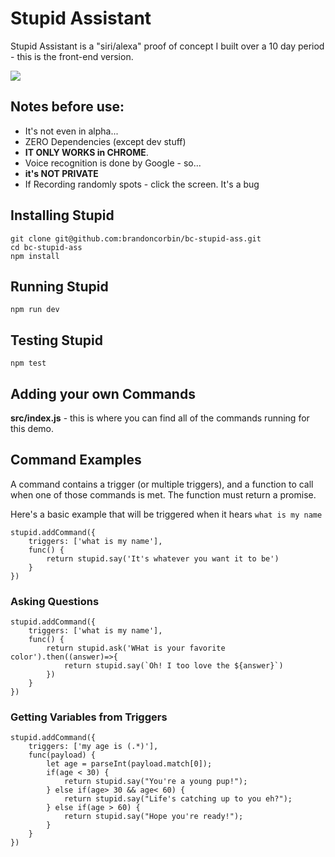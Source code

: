 # Stupid Assistant

Stupid Assistant is a "siri/alexa" proof of concept I built over a 10 day period - this is the front-end version.

![](https://shareking.s3.amazonaws.com/ToD3yKPT4QBv.jpg)

## Notes before use:

- It's not even in alpha...
- ZERO Dependencies (except dev stuff)
- **IT ONLY WORKS in CHROME**.
- Voice recognition is done by Google - so...
- **it's NOT PRIVATE**
- If Recording randomly spots - click the screen. It's a bug

## Installing Stupid

```
git clone git@github.com:brandoncorbin/bc-stupid-ass.git
cd bc-stupid-ass
npm install
```

## Running Stupid

```
npm run dev
```

## Testing Stupid

```
npm test
```

## Adding your own Commands

**src/index.js** - this is where you can find all of the commands running for this demo.

## Command Examples

A command contains a trigger (or multiple triggers), and a function to call when one of those commands is met. The function must return a promise.

Here's a basic example that will be triggered when it hears `what is my name`

```
stupid.addCommand({
    triggers: ['what is my name'],
    func() {
        return stupid.say('It's whatever you want it to be')
    }
})
```

### Asking Questions

```
stupid.addCommand({
    triggers: ['what is my name'],
    func() {
        return stupid.ask('WHat is your favorite color').then((answer)=>{
            return stupid.say(`Oh! I too love the ${answer}`)
        })
    }
})
```

### Getting Variables from Triggers

```
stupid.addCommand({
    triggers: ['my age is (.*)'],
    func(payload) {
        let age = parseInt(payload.match[0]);
        if(age < 30) {
            return stupid.say("You're a young pup!");
        } else if(age> 30 && age< 60) {
            return stupid.say("Life's catching up to you eh?");
        } else if(age > 60) {
            return stupid.say("Hope you're ready!");
        }
    }
})
```
